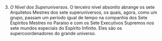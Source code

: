 3. *O Nível dos Superuniversos*. O terceiro nível absonito abrange os sete Arquitetos Mestres dos sete superuniversos, os quais, agora, como um grupo, passam um período igual de tempo na companhia dos Sete Espíritos Mestres no Paraíso e com os Sete Executivos Supremos nos sete mundos especiais do Espírito Infinito. Eles são os supercoordenadores do grande universo.